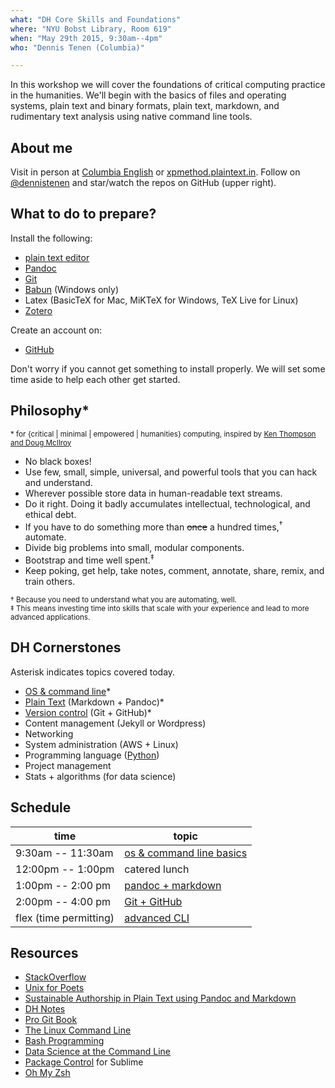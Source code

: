 ```yaml
---
what: "DH Core Skills and Foundations"
where: "NYU Bobst Library, Room 619"
when: "May 29th 2015, 9:30am--4pm"
who: "Dennis Tenen (Columbia)"

---
```


In this workshop we will cover the foundations of critical computing practice
in the humanities. We'll begin with the basics of files and operating systems,
plain text and binary formats, plain text, markdown, and rudimentary text
analysis using native command line tools.

## About me

Visit in person at [Columbia
English](http://english.columbia.edu/people/profile/453) or
[xpmethod.plaintext.in](http://xpmethod.plaintext.in/strains.html). Follow on
[@dennistenen](https://twitter.com/dennistenen) and star/watch the repos on
GitHub (upper right).

## What to do to prepare?

Install the following:

- [plain text editor](http://www.sublimetext.com/2)
- [Pandoc](http://pandoc.org/installing.html)
- [Git](https://help.github.com/articles/set-up-git/)
- [Babun](http://babun.github.io/) (Windows only)
- Latex (BasicTeX for Mac, MiKTeX for Windows, TeX Live for Linux)
- [Zotero](https://www.zotero.org/)

Create an account on:

- [GitHub](https://github.com)

Don't worry if you cannot get something to install properly. We will set some
time aside to help each other get started.

## Philosophy\*
<sup>* for {critical | minimal | empowered | humanities} computing, inspired by [Ken Thompson and Doug
McIlroy](http://www.faqs.org/docs/artu/ch01s06.html)</sup>

- No black boxes!
- Use few, small, simple, universal, and powerful tools that you can hack and
  understand.
- Wherever possible store data in human-readable text streams.
- Do it right. Doing it badly accumulates intellectual, technological, and
  ethical debt.
- If you have to do something more than ~~once~~ a hundred times,<sup>†</sup>
  automate.
- Divide big problems into small, modular components.
- Bootstrap and time well spent.<sup>‡</sup>
- Keep poking, get help, take notes, comment, annotate, share, remix, and train
  others.

<sub>† Because you need to understand what you are automating, well.</sub>  
<sub>‡ This means investing time into skills that scale with your
experience and lead to more advanced applications.</sub>

## DH Cornerstones

Asterisk indicates topics covered today.

- [OS & command line](https://github.com/denten/dhnotes/blob/master/cli-basics.md)\*
- [Plain Text](http://programminghistorian.org/lessons/sustainable-authorship-in-plain-text-using-pandoc-and-markdown) (Markdown + Pandoc)\*
- [Version control](https://github.com/xpmethod/dhnotes/wiki/GitHub) (Git + GitHub)\*
- Content management (Jekyll or Wordpress)
- Networking
- System administration (AWS + Linux)
- Programming language ([Python][1])
- Project management
- Stats + algorithms (for data science)

[1]: https://github.com/denten/dhnotes/blob/master/python/python.md
## Schedule

 time                  | topic
-----------------------|---------------------
9:30am -- 11:30am      | [os & command line basics](https://github.com/denten/dhnotes/blob/master/cli-basics.md)
12:00pm -- 1:00pm      | catered lunch
1:00pm -- 2:00 pm      | [pandoc + markdown](http://programminghistorian.org/lessons/sustainable-authorship-in-plain-text-using-pandoc-and-markdown)
2:00pm -- 4:00 pm      | [Git + GitHub](https://github.com/xpmethod/dhnotes/wiki/GitHub)
flex (time permitting) | [advanced CLI](https://github.com/denten/dhnotes/wiki/cli-basics)

## Resources

- [StackOverflow](http://stackoverflow.com/)
- [Unix for Poets](http://doc.cat-v.org/unix/for-poets/)
- [Sustainable Authorship in Plain Text using Pandoc and Markdown](http://programminghistorian.org/lessons/sustainable-authorship-in-plain-text-using-pandoc-and-markdown.html)
- [DH Notes](https://github.com/denten/dhnotes/wiki)
- [Pro Git Book](https://progit.org/)
- [The Linux Command Line](http://linuxcommand.org/tlcl.php)
- [Bash Programming](http://tldp.org/HOWTO/Bash-Prog-Intro-HOWTO.html)
- [Data Science at the Command Line](http://datascienceatthecommandline.com/)
- [Package Control](https://packagecontrol.io/) for Sublime
- [Oh My Zsh](https://github.com/robbyrussell/oh-my-zsh)
